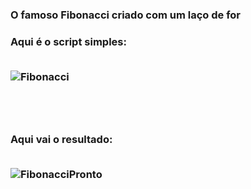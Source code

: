 <h3> O famoso Fibonacci criado com um laço de for

<h3> Aqui é o script simples:
<br>
<br>

![Fibonacci](https://user-images.githubusercontent.com/64815075/227066077-d1ba3842-af15-48a6-afe6-e1d5cc957687.png)

<br>
<br>
<h3> Aqui vai o resultado:
<br>
<br>

![FibonacciPronto](https://user-images.githubusercontent.com/64815075/227066262-ec83b899-73b0-4c18-9611-e4aaa255502b.png)

